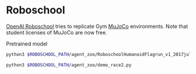 # Roboschool
[OpenAI Roboschool](https://github.com/openai/roboschool) tries to replicate Gym [MuJoCo](http://www.mujoco.org/) environments. Note that student licenses of MuJoCo are now free.

Pretrained model
```sh
python3 $ROBOSCHOOL_PATH/agent_zoo/RoboschoolHumanoidFlagrun_v1_2017jul.py
```

```sh
python3 $ROBOSCHOOL_PATH/agent_zoo/demo_race2.py
```
